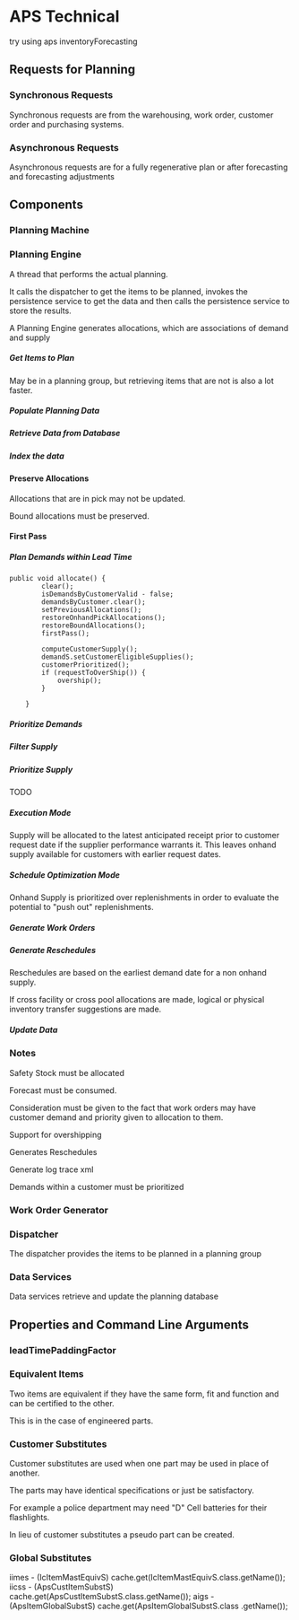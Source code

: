 # APS Technical

try using aps inventoryForecasting

## Requests for Planning

### Synchronous Requests

Synchronous requests are from the warehousing, work order, customer
order and purchasing systems.

### Asynchronous Requests

Asynchronous requests are for a fully regenerative plan or after
forecasting and forecasting adjustments

## Components

### Planning Machine

### Planning Engine

A thread that performs the actual planning.

It calls the dispatcher to get the items to be planned, invokes the
persistence service to get the data and then calls the persistence
service to store the results.

A Planning Engine generates allocations, which are associations of
demand and supply

##### Get Items to Plan

May be in a planning group, but retrieving items that are not is also a
lot faster.

##### Populate Planning Data

##### Retrieve Data from Database

##### Index the data

#### Preserve Allocations


Allocations that are in pick may not be updated.

Bound allocations must be preserved.

#### First Pass

##### Plan Demands within Lead Time

    public void allocate() {
            clear();
            isDemandsByCustomerValid - false;
            demandsByCustomer.clear();
            setPreviousAllocations();
            restoreOnhandPickAllocations();
            restoreBoundAllocations();
            firstPass();

            computeCustomerSupply();
            demandS.setCustomerEligibleSupplies();
            customerPrioritized();
            if (requestToOverShip()) {
                overship();
            }

        }

#####  Prioritize Demands

##### Filter Supply
##### Prioritize Supply

TODO

##### Execution Mode

Supply will be allocated to the latest anticipated receipt prior to
customer request date if the supplier performance warrants it. This
leaves onhand supply available for customers with earlier request dates.

##### Schedule Optimization Mode

Onhand Supply is prioritized over replenishments in order to evaluate
the potential to "push out" replenishments.

##### Generate Work Orders

##### Generate Reschedules

Reschedules are based on the earliest demand date for a non onhand
supply.

If cross facility or cross pool allocations are made, logical or
physical inventory transfer suggestions are made.

##### Update Data

### Notes

Safety Stock must be allocated

Forecast must be consumed.

Consideration must be given to the fact that work orders may have
customer demand and priority given to allocation to them.

Support for overshipping

Generates Reschedules

Generate log trace xml

Demands within a customer must be prioritized

### Work Order Generator

### Dispatcher

The dispatcher provides the items to be planned in a planning group

### Data Services

Data services retrieve and update the planning database

## Properties and Command Line Arguments

### leadTimePaddingFactor

###  Equivalent Items

Two items are equivalent if they have the same form, fit and function
and can be certified to the other.

This is in the case of engineered parts.

### Customer Substitutes

Customer substitutes are used when one part may be used in place of
another.

The parts may have identical specifications or just be satisfactory.

For example a police department may need "D" Cell batteries for their
flashlights.

In lieu of customer substitutes a pseudo part can be created.

### Global Substitutes

iimes - (IcItemMastEquivS) cache.get(IcItemMastEquivS.class.getName());
iicss - (ApsCustItemSubstS)
cache.get(ApsCustItemSubstS.class.getName()); aigs
-(ApsItemGlobalSubstS) cache.get(ApsItemGlobalSubstS.class .getName());
